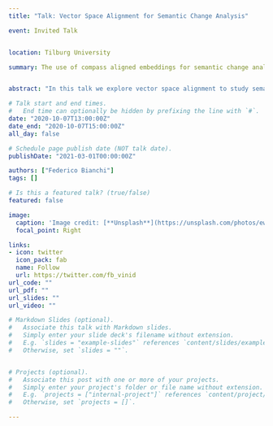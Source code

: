 ```yaml
---
title: "Talk: Vector Space Alignment for Semantic Change Analysis"

event: Invited Talk


location: Tilburg University

summary: The use of compass aligned embeddings for semantic change analysis.


abstract: "In this talk we explore vector space alignment to study semantic change. I first give an overview on why we need alignment methods to do semantic change analysis and I then introduce TWEC invited by Assistant Prof. Giovanni Cassani."

# Talk start and end times.
#   End time can optionally be hidden by prefixing the line with `#`.
date: "2020-10-07T13:00:00Z"
date_end: "2020-10-07T15:00:00Z"
all_day: false

# Schedule page publish date (NOT talk date).
publishDate: "2021-03-01T00:00:00Z"

authors: ["Federico Bianchi"]
tags: []

# Is this a featured talk? (true/false)
featured: false

image:
  caption: 'Image credit: [**Unsplash**](https://unsplash.com/photos/ewGMqs2tmJI)'
  focal_point: Right

links:
- icon: twitter
  icon_pack: fab
  name: Follow
  url: https://twitter.com/fb_vinid
url_code: ""
url_pdf: ""
url_slides: ""
url_video: ""

# Markdown Slides (optional).
#   Associate this talk with Markdown slides.
#   Simply enter your slide deck's filename without extension.
#   E.g. `slides = "example-slides"` references `content/slides/example-slides.md`.
#   Otherwise, set `slides = ""`.


# Projects (optional).
#   Associate this post with one or more of your projects.
#   Simply enter your project's folder or file name without extension.
#   E.g. `projects = ["internal-project"]` references `content/project/deep-learning/index.md`.
#   Otherwise, set `projects = []`.

---
```


